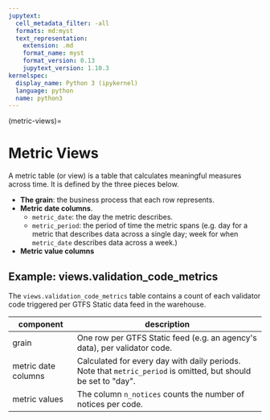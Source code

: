 ```yaml
---
jupytext:
  cell_metadata_filter: -all
  formats: md:myst
  text_representation:
    extension: .md
    format_name: myst
    format_version: 0.13
    jupytext_version: 1.10.3
kernelspec:
  display_name: Python 3 (ipykernel)
  language: python
  name: python3
---
```

(metric-views)=
# Metric Views

A metric table (or view) is a table that calculates meaningful measures across time.
It is defined by the three pieces below.

* **The grain**: the business process that each row represents.
* **Metric date columns**.
    * `metric_date`: the day the metric describes.
    * `metric_period`: the period of time the metric spans (e.g. day for a metric
      that describes data across a single day; week for when `metric_date` describes data across a week.)
* **Metric value columns**

## Example: views.validation_code_metrics

The `views.validation_code_metrics` table contains a count of each validator code triggered per GTFS Static data feed in the warehouse.

| component | description |
| --------- | ----------- |
| grain | One row per GTFS Static feed (e.g. an agency's data), per validator code. |
| metric date columns | Calculated for every day with daily periods. Note that `metric_period` is omitted, but should be set to "day". |
| metric values | The column `n_notices` counts the number of notices per code. |
